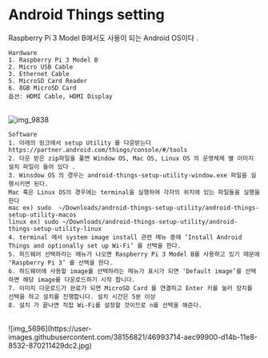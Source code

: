 # Android Things setting
  Raspberry Pi 3 Model B에서도 사용이 되는 Android OS이다 .<br>
  
    Hardware
    1. Raspberry Pi 3 Model B
    2. Micro USB Cable
    3. Ethernet Cable
    5. MicroSD Card Reader
    6. 8GB MicroSD Card
    옵션: HDMI Cable, HDMI Display

<br> ![img_9838](https://user-images.githubusercontent.com/38156821/46993713-ae310280-d14b-11e8-8a0f-369817e940ef.jpg)
<br>

    Software
    1. 아래의 링크에서 setup Utility 를 다운받는다
    https://partner.android.com/things/console/#/tools 
    2. 다운 받은 zip파일을 풀면 Window OS, Mac OS, Linux OS 의 운영체제 별 이미지 설치 파일이 들어 있다 .
    3. Winsdow OS 의 경우는 android-things-setup-utility-window.exe 파일을 실행시키면 된다.
    Mac 혹은 Linux OS의 경우에는 terminal을 실행하여 각자의 위치에 있는 파일들을 실행을 한다 												
    mac ex) sudo  ~/Downloads/android-things-setup-utility/android-things-setup-utility-macos 
    linux ex) sudo ~/Downloads/android-things-setup-utility/android-things-setup-utility-linux  
    4. terminal 에서 system image install 관련 메뉴 중에 ‘Install Android Things and optionally set up Wi-Fi’ 를 선택을 한다.
    5. 하드웨어 선택하라는 메뉴가 나오면 Raspberry Pi 3 Model B를 사용하고 있기 때문에 ‘Raspberry Pi 3’ 를 선택을 한다.
    6. 하드웨어에 사용할 image를 선택하라는 메뉴가 표시가 되면 ‘Default image’를 선택하면 해당 image를 다운로드하기 시작 합니다.
    7. 이미지 다운로드가 완료가 되면 MicroSD Card 를 연결하고 Enter 키를 눌러 장치를 선택을 하고 설치를 진행합니다. 설치 시간은 5분 이상
    8. 설치 가 끝나면 직접 Wi-Fi를 설정할 것이므로 n를 선택을 해준다.
<br> 
![img_5696](https://user-images.githubusercontent.com/38156821/46993714-aec99900-d14b-11e8-8532-870211429dc2.jpg)<br>
